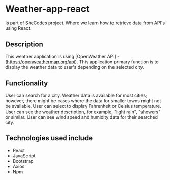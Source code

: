 # Weather-app-react
Is part of SheCodes project. Where we learn how to retrieve data from API's using React.

## Description
This weather application is using [OpenWeather API] - (https://openweathermap.org/api). This application primary function is to display the weather data to user's depending on the selected city.

## Functionality
User can search for a city. Weather data is available for most cities; however, there might be cases where the data for smaller towns might not be available.
User can select to display Fahrenheit or Celsius temperature.
User can see the weather description, for example, "light rain", "showers" or similar.
User can see wind speed and humidity data for their searched city.

## Technologies used include
- React 
- JavaScript
- Bootstrap
- Axios
- Npm